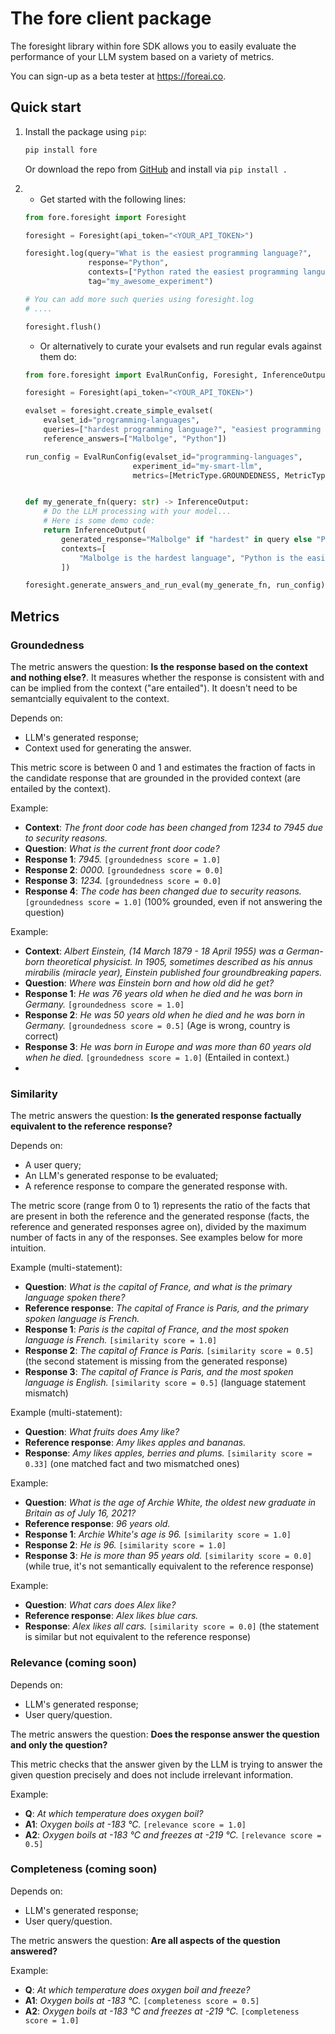 # The fore client package

The foresight library within fore SDK allows you to easily evaluate the
performance of your LLM system based on a variety of metrics.

You can sign-up as a beta tester at https://foreai.co.

## Quick start
1.  Install the package using `pip`:
    ```bash
    pip install fore
    ```
    Or download the repo from [GitHub](https://github.com/foreai-co/fore/) and install via `pip install .`

2.
    - Get started with the following lines:
    ```python
    from fore.foresight import Foresight

    foresight = Foresight(api_token="<YOUR_API_TOKEN>")

    foresight.log(query="What is the easiest programming language?",
                  response="Python",
                  contexts=["Python rated the easiest programming language"],
                  tag="my_awesome_experiment")
    
    # You can add more such queries using foresight.log
    # ....

    foresight.flush()
    ```

    - Or alternatively to curate your evalsets and run regular evals against them do:
    ```python
    from fore.foresight import EvalRunConfig, Foresight, InferenceOutput, MetricType

    foresight = Foresight(api_token="<YOUR_API_TOKEN>")

    evalset = foresight.create_simple_evalset(
        evalset_id="programming-languages",
        queries=["hardest programming language?", "easiest programming language?"],
        reference_answers=["Malbolge", "Python"])

    run_config = EvalRunConfig(evalset_id="programming-languages",
                            experiment_id="my-smart-llm",
                            metrics=[MetricType.GROUNDEDNESS, MetricType.SIMILARITY])


    def my_generate_fn(query: str) -> InferenceOutput:
        # Do the LLM processing with your model...
        # Here is some demo code:
        return InferenceOutput(
            generated_response="Malbolge" if "hardest" in query else "Python",
            contexts=[
                "Malbolge is the hardest language", "Python is the easiest language"
            ])

    foresight.generate_answers_and_run_eval(my_generate_fn, run_config)
    ```

## Metrics

### Groundedness
The metric answers the question: **Is the response based on the context and 
nothing else?**. It measures whether the response is consistent with and can be
implied from the context ("are entailed"). It doesn't need to be semantcially
equivalent to the context.

Depends on:
- LLM's generated response;
- Context used for generating the answer.

This metric score is between 0 and 1 and estimates the fraction of facts in the
candidate response that are grounded in the provided context (are entailed by
the context).

Example:
- **Context**: *The front door code has been changed from 1234 to 7945 due to 
security reasons.*
- **Question**: *What is the current front door code?*
- **Response 1**: *7945.* `[groundedness score = 1.0]`
- **Response 2**: *0000.* `[groundedness score = 0.0]`
- **Response 3**: *1234.* `[groundedness score = 0.0]`
- **Response 4**: *The code has been changed due to security reasons.* `[groundedness score = 1.0]` (100% grounded, even if not answering the question)

Example:
- **Context**: *Albert Einstein, (14 March 1879 - 18 April 1955) was a German-born theoretical physicist. In 1905, sometimes described as his annus mirabilis (miracle year), Einstein published four groundbreaking papers.*
- **Question**: *Where was Einstein born and how old did he get?*
- **Response 1**: *He was 76 years old when he died and he was born in Germany.* `[groundedness score = 1.0]`
- **Response 2**: *He was 50 years old when he died and he was born in Germany.* `[groundedness score = 0.5]` (Age is wrong, country is correct)
- **Response 3**: *He was born in Europe and was more than 60 years old when he died.* `[groundedness score = 1.0]` (Entailed in context.)
- 
### Similarity
The metric answers the question: **Is the generated response factually equivalent 
to the reference response?**

Depends on:
- A user query;
- An LLM's generated response to be evaluated;
- A reference response to compare the generated response with.

The metric score (range from 0 to 1) represents the ratio of the facts that are present in both the reference and the generated response (facts, the reference and generated responses agree on), divided by the maximum number of facts in any of the responses. See examples below for more intuition.

Example (multi-statement):
- **Question**: *What is the capital of France, and what is the primary language spoken there?*
- **Reference response**: *The capital of France is Paris, and the primary spoken language is French.*
- **Response 1**: *Paris is the capital of France, and the most spoken language is French.* `[similarity score = 1.0]`
- **Response 2**: *The capital of France is Paris.* `[similarity score = 0.5]` (the second statement is missing from the generated response)
- **Response 3**: *The capital of France is Paris, and the most spoken language is English.* `[similarity score = 0.5]` (language statement mismatch)

Example (multi-statement):
- **Question**: *What fruits does Amy like?*
- **Reference response**: *Amy likes apples and bananas.*
- **Response**: *Amy likes apples, berries and plums.* `[similarity score = 0.33]` (one matched fact and two mismatched ones)

Example:
- **Question**: *What is the age of Archie White, the oldest new graduate in Britain as of July 16, 2021?*
- **Reference response**: *96 years old.*
- **Response 1**: *Archie White's age is 96.*  `[similarity score = 1.0]`
- **Response 2**: *He is 96.* `[similarity score = 1.0]`
- **Response 3**: *He is more than 95 years old.* `[similarity score = 0.0]` (while true, it's not semantically equivalent to the reference response)

Example:
- **Question**: *What cars does Alex like?*
- **Reference response**: *Alex likes blue cars.*
- **Response**: *Alex likes all cars.* `[similarity score = 0.0]` (the statement is similar but not equivalent to the reference response)

### Relevance (coming soon)
Depends on:
- LLM's generated response;
- User query/question.

The metric answers the question: **Does the response answer the question and 
only the question?**

This metric checks that the answer given by the LLM is trying to answer the 
given question precisely and does not include irrelevant information.

Example:
- **Q**: *At which temperature does oxygen boil?*
- **A1**: *Oxygen boils at -183 °C.* `[relevance score = 1.0]`
- **A2**: *Oxygen boils at -183 °C and freezes at -219 °C.* `[relevance score = 0.5]`

### Completeness (coming soon)
Depends on:
- LLM's generated response;
- User query/question.

The metric answers the question: **Are all aspects of the question answered?**

Example:
- **Q**: *At which temperature does oxygen boil and freeze?*
- **A1**: *Oxygen boils at -183 °C.* `[completeness score = 0.5]`
- **A2**: *Oxygen boils at -183 °C and freezes at -219 °C.* `[completeness score = 1.0]`
